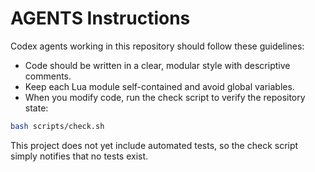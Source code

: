 # AGENTS Instructions

Codex agents working in this repository should follow these guidelines:

- Code should be written in a clear, modular style with descriptive comments.
- Keep each Lua module self-contained and avoid global variables.
- When you modify code, run the check script to verify the repository state:

```bash
bash scripts/check.sh
```

This project does not yet include automated tests, so the check script simply notifies that no tests exist.
